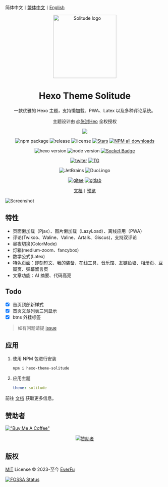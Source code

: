 简体中文丨[繁体中文](README_zh-Hant.md)丨[English](README_en-US.md)

<div align="center">

   <img src=".github/persona.avif" alt="Solitude logo" height="200">

   <h1>Hexo Theme Solitude</h1>

   一款优雅的 Hexo 主题，支持懒加载、PWA、Latex 以及多种评论系统。
   
   主题设计由 [@张洪Heo](https://github.com/zhheo) 全权授权

<a href="https://polar.sh/everfu"><img src="https://polar.sh/embed/seeks-funding-shield.svg?org=everfu" /></a>

![npm package](https://img.shields.io/npm/v/hexo-theme-solitude?logo=npm)
![release](https://img.shields.io/github/package-json/v/valor-x/hexo-theme-solitude/master?color=%231ab1ad&label=release)
![license](https://img.shields.io/github/license/valor-x/hexo-theme-solitude?color=FF5531)
[![Stars](https://img.shields.io/github/stars/everfu/hexo-theme-solitude)](https://github.com/everfu/hexo-theme-solitude/stargazers)
[![NPM all downloads](https://img.shields.io/npm/dy/hexo-theme-solitude?color=white)](https://www.npmjs.com/package/hexo-theme-solitude)

![hexo version](https://img.shields.io/badge/hexo-7.0.0+-blue?logo=hexo&logoColor=white)
![node version](https://img.shields.io/badge/node-14.0.0-white?logo=node.js&logoColor=white)
[![Socket Badge](https://socket.dev/api/badge/npm/package/hexo-theme-solitude/)](https://socket.dev/npm/package/hexo-theme-solitude/overview)

[![twiter](https://img.shields.io/badge/Twitter-gray?logo=x)](https://twitter.com/efu_oo)
[![TG](https://img.shields.io/badge/Telegram-gray?logo=Telegram&logoColor=white)](https://t.me/solitudePro)

![JetBrains](https://img.shields.io/badge/jetbrains-support-black?logo=jetbrains)
![DuoLingo](https://img.shields.io/badge/duolingo-support-black?logo=duolingo&logoColor=white)

[![gitee](https://img.shields.io/badge/Gitee-red?logo=gitee)](https://gitee.com/nsjjd_w/hexo-theme-solitude)
[![gitlab](https://img.shields.io/badge/GitLab-blue?logo=gitlab)](https://gitlab.com/efu/hexo-theme-solitude)

[文档](https://solitude.js.org/)丨[预览](https://everfu.github.io/Solitude/)

</div>

![Screenshot](.github/screenshot.avif)

## 特性

- 页面懒加载（Pjax）、图片懒加载（LazyLoad）、离线应用（PWA）
- 评论(Twikoo、Waline、Valine、Artalk、Giscus)，支持双评论
- 昼夜切换(ColorMode)
- 灯箱(medium-zoom、fancybox)
- 数学公式(Latex)
- 特色页面：即刻短文、我的装备、在线工具、音乐馆、友链鱼塘、相册页、豆瓣页、弹幕留言页
- 文章功能：AI 摘要、代码高亮

## Todo

- [x] 首页顶部新样式
- [x] 首页文章列表三列显示
- [x] btns 外挂标签

> 如有问题请提 [issue](https://github.com/everfu/hexo-theme-solitude/issues)

## 应用

1. 使用 NPM 包进行安装
      ```bash
      npm i hexo-theme-solitude
      ```
2. 应用主题
      ```yaml
      theme: solitude
      ```
   
前往 [文档](https://solitude.js.org/) 获取更多信息。

## 赞助者

[!["Buy Me A Coffee"](https://img.buymeacoffee.com/button-api/?text=请我喝杯咖啡&emoji=%E2%98%95&everfu=ezgif&button_colour=FFDD00&font_colour=000000&font_family=Cookie&outline_colour=000000&coffee_colour=ffffff)](https://www.buymeacoffee.com/everfu)

<p align="center">
  <a href="https://cdn.jsdelivr.net/gh/efuo/static/sponsors.svg">
    <img src='https://cdn.jsdelivr.net/gh/efuo/static/sponsors.svg' alt="赞助者"/>
  </a>
</p>

## 版权

[MIT](./LICENSE) License &copy; 2023-至今 [EverFu](https://github.com/efuo)

[![FOSSA Status](https://app.fossa.com/api/projects/git%2Bgithub.com%2Fvalor-x%2Fhexo-theme-solitude.svg?type=large)](https://app.fossa.com/projects/git%2Bgithub.com%2Fvalor-x%2Fhexo-theme-solitude?ref=badge_large)
